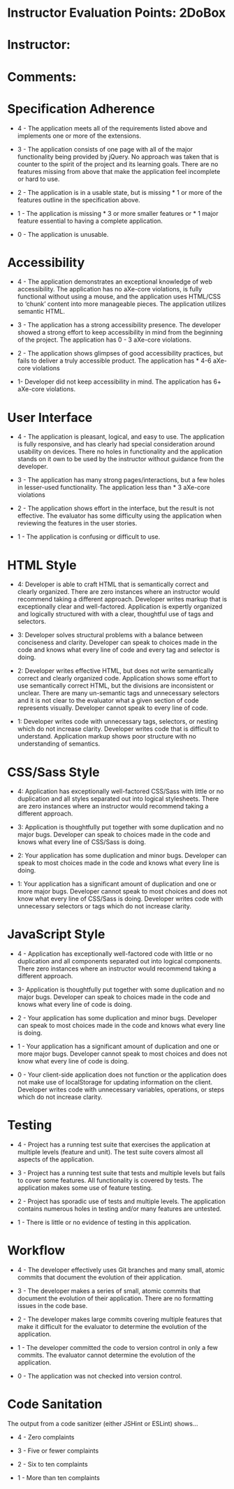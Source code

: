 # Instructor Evaluation Points: 2DoBox
# Instructor:
# Comments:

# Specification Adherence

* 4 - The application meets all of the requirements listed above and implements one or more of the extensions.

* 3 - The application consists of one page with all of the major functionality being provided by jQuery. No approach was taken that is counter to the spirit of the project and its learning goals. There are no features missing from above that make the application feel incomplete or hard to use.

* 2 - The application is in a usable state, but is missing * 1 or more of the features outline in the specification above.

* 1 - The application is missing * 3 or more smaller features or * 1 major feature essential to having a complete application.

* 0 - The application is unusable.

# Accessibility

* 4 - The application demonstrates an exceptional knowledge of web accessibility. The application has no aXe-core violations, is fully functional without using a mouse, and the application uses HTML/CSS to ‘chunk’ content into more manageable pieces. The application utilizes semantic HTML.

* 3 - The application has a strong accessibility presence. The developer showed a strong effort to keep accessibility in mind from the beginning of the project. The application has 0 - 3 aXe-core violations.

* 2 - The application shows glimpses of good accessibility practices, but fails to deliver a truly accessible product. The application has * 4-6 aXe-core violations

* 1- Developer did not keep accessibility in mind. The application has 6+ aXe-core violations.

# User Interface

* 4 - The application is pleasant, logical, and easy to use. The application is fully responsive, and has clearly had special consideration around usability on devices. There no holes in functionality and the application stands on it own to be used by the instructor without guidance from the developer.

* 3 - The application has many strong pages/interactions, but a few holes in lesser-used functionality. The application less than * 3 aXe-core violations

* 2 - The application shows effort in the interface, but the result is not effective. The evaluator has some difficulty using the application when reviewing the features in the user stories.

* 1 - The application is confusing or difficult to use.

# HTML Style

* 4: Developer is able to craft HTML that is semantically correct and clearly organized. There are zero instances where an instructor would recommend taking a different approach. Developer writes markup that is exceptionally clear and well-factored. Application is expertly organized and logically structured with with a clear, thoughtful use of tags and selectors.

* 3: Developer solves structural problems with a balance between conciseness and clarity. Developer can speak to choices made in the code and knows what every line of code and every tag and selector is doing.

* 2: Developer writes effective HTML, but does not write semantically correct and clearly organized code. Application shows some effort to use semantically correct HTML, but the divisions are inconsistent or unclear. There are many un-semantic tags and unnecessary selectors and it is not clear to the evaluator what a given section of code represents visually. Developer cannot speak to every line of code.

* 1: Developer writes code with unnecessary tags, selectors, or nesting which do not increase clarity. Developer writes code that is difficult to understand. Application markup shows poor structure with no understanding of semantics.

# CSS/Sass Style

* 4: Application has exceptionally well-factored CSS/Sass with little or no duplication and all styles separated out into logical stylesheets. There are zero instances where an instructor would recommend taking a different approach.

* 3: Application is thoughtfully put together with some duplication and no major bugs. Developer can speak to choices made in the code and knows what every line of CSS/Sass is doing.

* 2: Your application has some duplication and minor bugs. Developer can speak to most choices made in the code and knows what every line is doing.

* 1: Your application has a significant amount of duplication and one or more major bugs. Developer cannot speak to most choices and does not know what every line of CSS/Sass is doing. Developer writes code with unnecessary selectors or tags which do not increase clarity.

# JavaScript Style

* 4 - Application has exceptionally well-factored code with little or no duplication and all components separated out into logical components. There zero instances where an instructor would recommend taking a different approach.

* 3- Application is thoughtfully put together with some duplication and no major bugs. Developer can speak to choices made in the code and knows what every line of code is doing.

* 2 - Your application has some duplication and minor bugs. Developer can speak to most choices made in the code and knows what every line is doing.

* 1 - Your application has a significant amount of duplication and one or more major bugs. Developer cannot speak to most choices and does not know what every line of code is doing.

* 0 - Your client-side application does not function or the application does not make use of localStorage for updating information on the client. Developer writes code with unnecessary variables, operations, or steps which do not increase clarity.

# Testing

* 4 - Project has a running test suite that exercises the application at multiple levels (feature and unit). The test suite covers almost all aspects of the application.

* 3 - Project has a running test suite that tests and multiple levels but fails to cover some features. All functionality is covered by tests. The application makes some use of feature testing.

* 2 - Project has sporadic use of tests and multiple levels. The application contains numerous holes in testing and/or many features are untested.

* 1 - There is little or no evidence of testing in this application.

# Workflow

* 4 - The developer effectively uses Git branches and many small, atomic commits that document the evolution of their application.

* 3 - The developer makes a series of small, atomic commits that document the evolution of their application. There are no formatting issues in the code base.

* 2 - The developer makes large commits covering multiple features that make it difficult for the evaluator to determine the evolution of the application.

* 1 - The developer committed the code to version control in only a few commits. The evaluator cannot determine the evolution of the application.

* 0 - The application was not checked into version control.

# Code Sanitation

The output from a code sanitizer (either JSHint or ESLint) shows…

* 4 - Zero complaints

* 3 - Five or fewer complaints

* 2 - Six to ten complaints

* 1 - More than ten complaints
